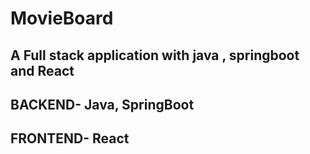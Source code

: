 # MovieBoard
## A Full stack application with java , springboot and React
## BACKEND- Java, SpringBoot
## FRONTEND- React

